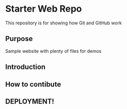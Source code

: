 # Starter Web Repo

This repository is for showing how Git and GitHub work

## Purpose

Sample website with plenty of files for demos

## Introduction

## How to contibute

## DEPLOYMENT!